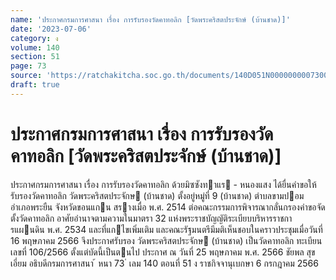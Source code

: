 ```yaml
---
name: 'ประกาศกรมการศาสนา เรื่อง การรับรองวัดคาทอลิก [วัดพระคริสตประจักษ์ (บ้านชาด)]'
date: '2023-07-06'
category: ง
volume: 140
section: 51
page: 73
source: 'https://ratchakitcha.soc.go.th/documents/140D051N0000000007300.pdf'
draft: true
---
```


# ประกาศกรมการศาสนา เรื่อง การรับรองวัดคาทอลิก [วัดพระคริสตประจักษ์ (บ้านชาด)]

ประกาศกรมการศาสนา เรื่อง การรับรองวัดคาทอลิก ด้วยมิซซังทาแร - หนองแสง ได้ยื่นคําขอให้รับรองวัดคาทอลิก วัดพระคริสตประจักษ (บ้านชาด) ตั้งอยู่หมู่ที่ 9 (บ้านชาด) ตําบลขามปอม อําเภอพระยืน จังหวัดขอนแกน สรางเมื่อ พ.ศ. 2514 ต่อคณะกรรมการพิจารณากลั่นกรองคําขอจัดตั้งวัดคาทอลิก อาศัยอํานาจตามความในมาตรา 32 แห่งพระราชบัญญัติระเบียบบริหารราชการแผนดิน พ.ศ. 2534 และที่แกไขเพิ่มเติม และคณะรัฐมนตรีมีมติเห็นชอบในคราวประชุมเมื่อวันที่ 16 พฤษภาคม 2566 จึงประกาศรับรอง วัดพระคริสตประจักษ (บ้านชาด) เป็นวัดคาทอลิก ทะเบียนเลขที่ 106/2566 ตั้งแต่บัดนี้เป็นตนไป ประกาศ ณ วันที่ 25 พฤษภาคม พ.ศ. 2566 ชัยพล สุขเอี่ยม อธิบดีกรมการศาสนา ้ หนา 73 ่ เลม 140 ตอนที่ 51 ง ราชกิจจานุเบกษา 6 กรกฎาคม 2566
